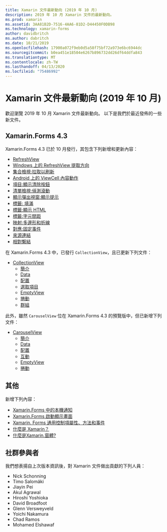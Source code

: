 ```yaml
---
title: Xamarin 文件最新動向 (2019 年 10 月)
description: 2019 年 10 月 Xamarin 文件的最新動向。
ms.prod: xamarin
ms.assetid: 3AA81B2D-7516-4AA6-81D2-D44450F0DB98
ms.technology: xamarin-forms
author: davidbritch
ms.author: dabritch
ms.date: 10/21/2019
ms.openlocfilehash: 17900a072f9eb0d5a58f75bf72a973e6bc6944dc
ms.sourcegitcommit: b0ea451e18504e6267b896732dd26df64ddfa843
ms.translationtype: MT
ms.contentlocale: zh-TW
ms.lasthandoff: 04/13/2020
ms.locfileid: "75486992"
---
```

# <a name="xamarin-docs-whats-new-october-2019"></a>Xamarin 文件最新動向 (2019 年 10 月)

歡迎瀏覽 2019 年 10 月 Xamarin 文件最新動向。 以下是我們於最近發佈的一些新文件。

## <a name="xamarinforms-43"></a>Xamarin.Forms 4.3

Xamarin.Forms 4.3 已於 10 月發行，其包含下列新增和更新內容：

- [RefreshView](~/xamarin-forms/user-interface/refreshview.md)
- [Windows 上的 RefreshView 提取方向](~/xamarin-forms/platform/windows/refreshview-pulldirection.md)
- [集合檢視:拉取以刷新](~/xamarin-forms/user-interface/collectionview/populate-data.md#pull-to-refresh)
- [Android 上的 ViewCell 內容動作](~/xamarin-forms/platform/android/viewcell-context-actions.md)
- [項目:顯示清除按鈕](~/xamarin-forms/user-interface/text/entry.md#displaying-a-clear-button)
- [清單檢視:偵測滾動](~/xamarin-forms/user-interface/listview/interactivity.md#detect-scrolling)
- [顯示彈出視窗:顯示提示](~/xamarin-forms/user-interface/pop-ups.md#display-a-prompt)
- [標籤: 填滿](~/xamarin-forms/user-interface/text/label.md#padding)
- [標籤:顯示 HTML](~/xamarin-forms/user-interface/text/label.md#display-html)
- [標籤:字元間距](~/xamarin-forms/user-interface/text/label.md#character-spacing)
- [映射:多邊形和折線](~/xamarin-forms/user-interface/map/polygons.md)
- [對應:固定事件](~/xamarin-forms/user-interface/map/pins.md#interact-with-a-pin)
- [來源連結](~/xamarin-forms/internals/sourcelink.md)
- [相對繫結](~/xamarin-forms/app-fundamentals/data-binding/relative-bindings.md)

在 Xamarin.Forms 4.3 中，已發行 `CollectionView`，且已更新下列文件：

- [CollectionView](~/xamarin-forms/user-interface/collectionview/index.md)
  - [簡介](~/xamarin-forms/user-interface/collectionview/introduction.md)
  - [Data](~/xamarin-forms/user-interface/collectionview/populate-data.md)
  - [配置](~/xamarin-forms/user-interface/collectionview/layout.md)
  - [選取項目](~/xamarin-forms/user-interface/collectionview/selection.md)
  - [EmptyView](~/xamarin-forms/user-interface/collectionview/emptyview.md)
  - [捲動](~/xamarin-forms/user-interface/collectionview/scrolling.md)
  - [群組](~/xamarin-forms/user-interface/collectionview/grouping.md)

此外，雖然 `CarouselView` 位在 Xamarin.Forms 4.3 的預覽版中，但已新增下列文件：

- [CarouselView](~/xamarin-forms/user-interface/carouselview/index.md)
  - [簡介](~/xamarin-forms/user-interface/carouselview/introduction.md)
  - [Data](~/xamarin-forms/user-interface/carouselview/populate-data.md)
  - [配置](~/xamarin-forms/user-interface/carouselview/layout.md)
  - [互動](~/xamarin-forms/user-interface/carouselview/interaction.md)
  - [EmptyView](~/xamarin-forms/user-interface/carouselview/emptyview.md)
  - [捲動](~/xamarin-forms/user-interface/carouselview/scrolling.md)

## <a name="other"></a>其他

新增下列內容：

- [Xamarin.Forms 中的本機通知](~/xamarin-forms/app-fundamentals/local-notifications.md)
- [Xamarin.Forms 啟動顯示畫面](~/xamarin-forms/user-interface/splashscreen.md)
- [Xamarin. Forms 通用控制項屬性、方法和事件](~/xamarin-forms/user-interface/controls/common-properties.md)
- [什麼是 Xamarin？](~/get-started/what-is-xamarin.md)
- [什麼是Xamarin.窗體?](~/get-started/what-is-xamarin-forms.md)

## <a name="community-contributors"></a>社群參與者

我們想表揚自上次版本資訊後，對 Xamarin 文件做出貢獻的下列人員：

- Nick Schonning
- Timo Salomäki
- Jiayin Pei
- Akul Agrawal
- Hiroshi Yoshioka
- David Broadfoot
- Glenn Versweyveld
- Yoichi Nakamura
- Chad Ramos
- Mohamed Elshawaf
